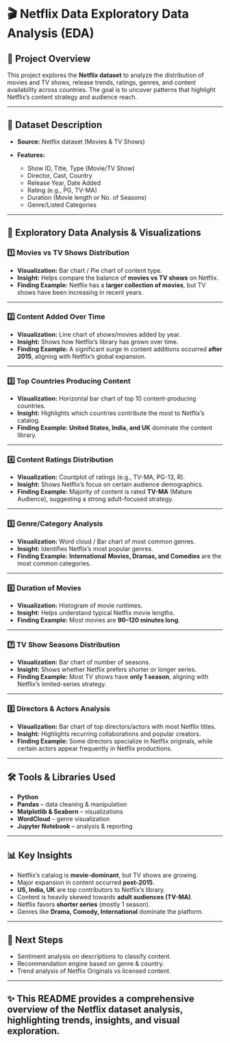 # 🎬 Netflix Data Exploratory Data Analysis (EDA)

## 📌 Project Overview

This project explores the **Netflix dataset** to analyze the distribution of movies and TV shows, release trends, ratings, genres, and content availability across countries. The goal is to uncover patterns that highlight Netflix’s content strategy and audience reach.

---

## 📂 Dataset Description

* **Source:** Netflix dataset (Movies & TV Shows)
* **Features:**

  * Show ID, Title, Type (Movie/TV Show)
  * Director, Cast, Country
  * Release Year, Date Added
  * Rating (e.g., PG, TV-MA)
  * Duration (Movie length or No. of Seasons)
  * Genre/Listed Categories

---

## 🔎 Exploratory Data Analysis & Visualizations

### 1️⃣ Movies vs TV Shows Distribution

* **Visualization:** Bar chart / Pie chart of content type.
* **Insight:** Helps compare the balance of **movies vs TV shows** on Netflix.
* **Finding Example:** Netflix has a **larger collection of movies**, but TV shows have been increasing in recent years.

---

### 2️⃣ Content Added Over Time

* **Visualization:** Line chart of shows/movies added by year.
* **Insight:** Shows how Netflix’s library has grown over time.
* **Finding Example:** A significant surge in content additions occurred **after 2015**, aligning with Netflix’s global expansion.

---

### 3️⃣ Top Countries Producing Content

* **Visualization:** Horizontal bar chart of top 10 content-producing countries.
* **Insight:** Highlights which countries contribute the most to Netflix’s catalog.
* **Finding Example:** **United States, India, and UK** dominate the content library.

---

### 4️⃣ Content Ratings Distribution

* **Visualization:** Countplot of ratings (e.g., TV-MA, PG-13, R).
* **Insight:** Shows Netflix’s focus on certain audience demographics.
* **Finding Example:** Majority of content is rated **TV-MA** (Mature Audience), suggesting a strong adult-focused strategy.

---

### 5️⃣ Genre/Category Analysis

* **Visualization:** Word cloud / Bar chart of most common genres.
* **Insight:** Identifies Netflix’s most popular genres.
* **Finding Example:** **International Movies, Dramas, and Comedies** are the most common categories.

---

### 6️⃣ Duration of Movies

* **Visualization:** Histogram of movie runtimes.
* **Insight:** Helps understand typical Netflix movie lengths.
* **Finding Example:** Most movies are **90–120 minutes long**.

---

### 7️⃣ TV Show Seasons Distribution

* **Visualization:** Bar chart of number of seasons.
* **Insight:** Shows whether Netflix prefers shorter or longer series.
* **Finding Example:** Most TV shows have **only 1 season**, aligning with Netflix’s limited-series strategy.

---

### 8️⃣ Directors & Actors Analysis

* **Visualization:** Bar chart of top directors/actors with most Netflix titles.
* **Insight:** Highlights recurring collaborations and popular creators.
* **Finding Example:** Some directors specialize in Netflix originals, while certain actors appear frequently in Netflix productions.

---

## 🛠️ Tools & Libraries Used
* **Python**
* **Pandas** – data cleaning & manipulation
* **Matplotlib & Seaborn** – visualizations
* **WordCloud** – genre visualization
* **Jupyter Notebook** – analysis & reporting

---

## 📊 Key Insights

* Netflix’s catalog is **movie-dominant**, but TV shows are growing.
* Major expansion in content occurred **post-2015**.
* **US, India, UK** are top contributors to Netflix’s library.
* Content is heavily skewed towards **adult audiences (TV-MA)**.
* Netflix favors **shorter series** (mostly 1 season).
* Genres like **Drama, Comedy, International** dominate the platform.

---

## 🚀 Next Steps
* Sentiment analysis on descriptions to classify content.
* Recommendation engine based on genre & country.
* Trend analysis of Netflix Originals vs licensed content.

---
✨ This README provides a comprehensive overview of the Netflix dataset analysis, highlighting trends, insights, and visual exploration.
---
